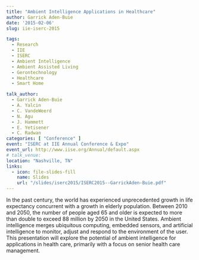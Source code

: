 ```yaml
---
title: "Ambient Intelligence Applications in Healthcare"
author: Garrick Aden-Buie
date: '2015-02-06'
slug: iie-iserc-2015

tags:
  - Research
  - IIE
  - ISERC
  - Ambient Intelligence
  - Ambient Assisted Living
  - Gerontechnology
  - Healthcare
  - Smart Home

talk_author:
  - Garrick Aden-Buie
  - A. Yalcin
  - C. VandeWeerd
  - N. Agu
  - J. Hammett
  - E. Yetisener
  - C. Radwan
categories: [ "Conference" ]
event: "ISERC at IIE Annual Conference & Expo"
event_url: http://www.iise.org/Annual/default.aspx
# talk_venue:
location: "Nashville, TN"
links:
  - icon: file-slides-fill
    name: Slides
    url: "/slides/iserc2015/ISERC2015--GarrickAden-Buie.pdf"
---
```


In the past century, the world has experienced unprecedented growth in life
expectancy concurrent with a growth in elderly population. Between 2010 and
2050, the number of people aged 65 and older is expected to more than double
to exceed 88 million by 2050 in the United States. Ambient intelligence merges
ubiquitous computing, embedded sensors, and artificial intelligence to
monitor, adjust and respond to the environment of the user. This presentation
will explore the potential of ambient intelligence for applications in health
care, primarily with a focus on senior health care management.
